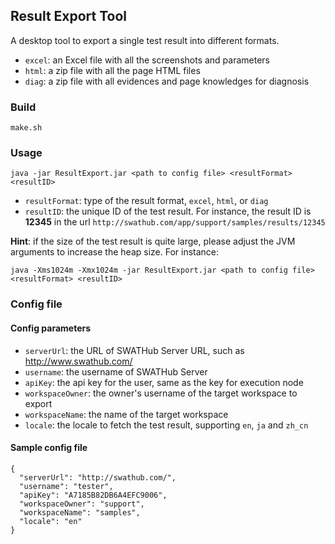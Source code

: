 ##  Result Export Tool

A desktop tool to export a single test result into different formats.
* `excel`: an Excel file with all the screenshots and parameters
* `html`: a zip file with all the page HTML files
* `diag`: a zip file with all evidences and page knowledges for diagnosis

### Build

`make.sh`

### Usage

`java -jar ResultExport.jar <path to config file> <resultFormat> <resultID>`

* `resultFormat`: type of the result format, `excel`, `html`, or `diag`
* `resultID`: the unique ID of the test result. For instance, the result ID is **12345** in the url `http://swathub.com/app/support/samples/results/12345`

**Hint**: if the size of the test result is quite large, please adjust the JVM arguments to increase the heap size. For instance:

`java -Xms1024m -Xmx1024m -jar ResultExport.jar <path to config file> <resultFormat> <resultID>`

### Config file

#### Config parameters

* `serverUrl`: the URL of SWATHub Server URL, such as http://www.swathub.com/
* `username`: the username of SWATHub Server
* `apiKey`: the api key for the user, same as the key for execution node
* `workspaceOwner`: the owner's username of the target workspace to export
* `workspaceName`: the name of the target workspace
* `locale`: the locale to fetch the test result, supporting `en`, `ja` and `zh_cn`

#### Sample config file

```
{
  "serverUrl": "http://swathub.com/",
  "username": "tester",
  "apiKey": "A7185B82DB6A4EFC9006",
  "workspaceOwner": "support",
  "workspaceName": "samples",
  "locale": "en"
}
```
